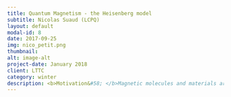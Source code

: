```yaml
---
title: Quantum Magnetism - the Heisenberg model
subtitle: Nicolas Suaud (LCPQ)
layout: default
modal-id: 8
date: 2017-09-25
img: nico_petit.png
thumbnail:
alt: image-alt
project-date: January 2018
client: LTTC
category: winter
description: <b>Motivation&#58; </b>Magnetic molecules and materials are of the highest interest in many fields of physics and have important applications (information storage, spintronics). The modelization of these systems, that is still challenging in many cases, is compulsory for the understanding of their properties and eventually their tuning. Such approach (modelization) is general in theoretical chemistry and physic. <Br> <b>Goal of the tutorial&#58; </b>Programmation of the code that generates all the determinants, calculates the eigenvectors and eigenvalues, and identifies the spin multiplicity of each state. Programmation of the thermal population of the states and modelization of the magnetic curve. Application to some magnetic systems&#58; half-filled and eventually hole-doped.<Br> <b> What are we going to learn&#58;</b><Br> * Understanding the way to implement the resolution of a physical problem.<Br> * Knowledge about magnetic systems.
---
```

